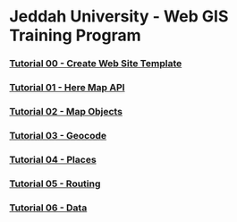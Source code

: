 # Jeddah University - Web GIS Training Program

### [Tutorial 00 - Create Web Site Template](https://github.com/geo-codes-com/JaddahUniversity/blob/main/Tutorial%2000%20-%20Create%20A%20Website%20Templates.md)

### [Tutorial 01 - Here Map API](https://github.com/geo-codes-com/JaddahUniversity/blob/main/Tutorial%2001%20-%20Here%20MAP%20API.md)

### [Tutorial 02 - Map Objects](https://github.com/geo-codes-com/JaddahUniversity/blob/main/Tutorial%2002%20-%20Map%20Objects.md)

### [Tutorial 03 - Geocode](https://github.com/geo-codes-com/JaddahUniversity/blob/main/Tutorial%2003%20-%20Geocode.md)

### [Tutorial 04 - Places](https://github.com/geo-codes-com/JaddahUniversity/blob/main/Tutorial%2004%20-%20Places%20API.md)

### [Tutorial 05 - Routing](https://github.com/geo-codes-com/JaddahUniversity/blob/main/Tutorial%2005%20-%20Routing.md)

### [Tutorial 06 - Data](https://github.com/geo-codes-com/JaddahUniversity/blob/main/Tutorial%2006%20-%20Data.md)

